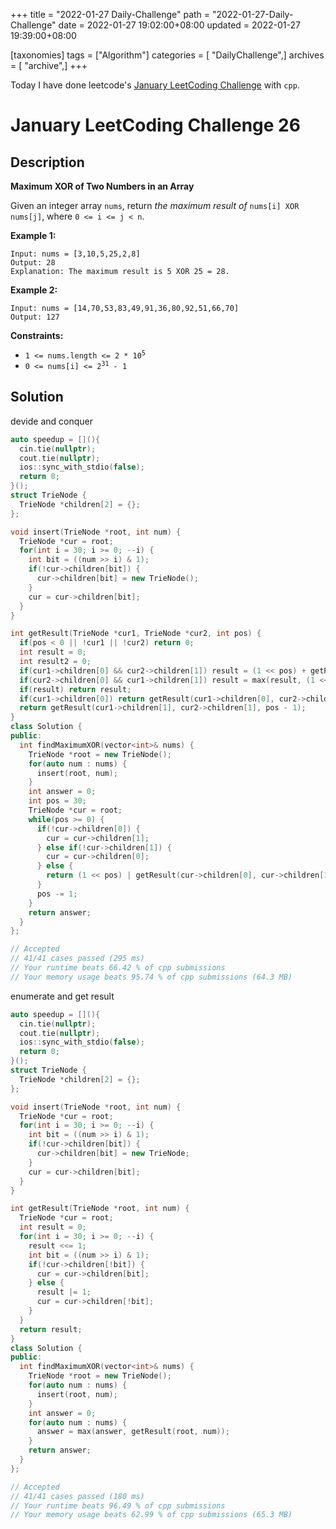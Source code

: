 +++
title = "2022-01-27 Daily-Challenge"
path = "2022-01-27-Daily-Challenge"
date = 2022-01-27 19:02:00+08:00
updated = 2022-01-27 19:39:00+08:00

[taxonomies]
tags = ["Algorithm"]
categories = [ "DailyChallenge",]
archives = [ "archive",]
+++

Today I have done leetcode's [January LeetCoding Challenge](https://leetcode.com/problems/maximum-xor-of-two-numbers-in-an-array/) with `cpp`.

<!-- more -->

# January LeetCoding Challenge 26

## Description

**Maximum XOR of Two Numbers in an Array**

Given an integer array `nums`, return *the maximum result of* `nums[i] XOR nums[j]`, where `0 <= i <= j < n`.

 

**Example 1:**

```
Input: nums = [3,10,5,25,2,8]
Output: 28
Explanation: The maximum result is 5 XOR 25 = 28.
```

**Example 2:**

```
Input: nums = [14,70,53,83,49,91,36,80,92,51,66,70]
Output: 127
```

 

**Constraints:**

<ul>
	<li><code>1 &lt;= nums.length &lt;= 2 * 10<sup>5</sup></code></li>
	<li><code>0 &lt;= nums[i] &lt;= 2<sup>31</sup> - 1</code></li>
</ul>


## Solution

devide and conquer

``` cpp
auto speedup = [](){
  cin.tie(nullptr);
  cout.tie(nullptr);
  ios::sync_with_stdio(false);
  return 0;
}();
struct TrieNode {
  TrieNode *children[2] = {};
};

void insert(TrieNode *root, int num) {
  TrieNode *cur = root;
  for(int i = 30; i >= 0; --i) {
    int bit = ((num >> i) & 1);
    if(!cur->children[bit]) {
      cur->children[bit] = new TrieNode();
    }
    cur = cur->children[bit];
  }
}

int getResult(TrieNode *cur1, TrieNode *cur2, int pos) {
  if(pos < 0 || !cur1 || !cur2) return 0;
  int result = 0;
  int result2 = 0;
  if(cur1->children[0] && cur2->children[1]) result = (1 << pos) + getResult(cur1->children[0], cur2->children[1], pos - 1);
  if(cur2->children[0] && cur1->children[1]) result = max(result, (1 << pos) + getResult(cur2->children[0], cur1->children[1], pos - 1));
  if(result) return result;
  if(cur1->children[0]) return getResult(cur1->children[0], cur2->children[0], pos - 1);
  return getResult(cur1->children[1], cur2->children[1], pos - 1);
}
class Solution {
public:
  int findMaximumXOR(vector<int>& nums) {
    TrieNode *root = new TrieNode();
    for(auto num : nums) {
      insert(root, num);
    }
    int answer = 0;
    int pos = 30;
    TrieNode *cur = root;
    while(pos >= 0) {
      if(!cur->children[0]) {
        cur = cur->children[1];
      } else if(!cur->children[1]) {
        cur = cur->children[0];
      } else {
        return (1 << pos) | getResult(cur->children[0], cur->children[1], pos - 1);
      }
      pos -= 1;
    }
    return answer;
  }
};

// Accepted
// 41/41 cases passed (295 ms)
// Your runtime beats 66.42 % of cpp submissions
// Your memory usage beats 95.74 % of cpp submissions (64.3 MB)
```

enumerate and get result

``` cpp
auto speedup = [](){
  cin.tie(nullptr);
  cout.tie(nullptr);
  ios::sync_with_stdio(false);
  return 0;
}();
struct TrieNode {
  TrieNode *children[2] = {};
};

void insert(TrieNode *root, int num) {
  TrieNode *cur = root;
  for(int i = 30; i >= 0; --i) {
    int bit = ((num >> i) & 1);
    if(!cur->children[bit]) {
      cur->children[bit] = new TrieNode;
    }
    cur = cur->children[bit];
  }
}

int getResult(TrieNode *root, int num) {
  TrieNode *cur = root;
  int result = 0;
  for(int i = 30; i >= 0; --i) {
    result <<= 1;
    int bit = ((num >> i) & 1);
    if(!cur->children[!bit]) {
      cur = cur->children[bit];
    } else {
      result |= 1;
      cur = cur->children[!bit];
    }
  }
  return result;
}
class Solution {
public:
  int findMaximumXOR(vector<int>& nums) {
    TrieNode *root = new TrieNode();
    for(auto num : nums) {
      insert(root, num);
    }
    int answer = 0;
    for(auto num : nums) {
      answer = max(answer, getResult(root, num));
    }
    return answer;
  }
};

// Accepted
// 41/41 cases passed (180 ms)
// Your runtime beats 96.49 % of cpp submissions
// Your memory usage beats 62.99 % of cpp submissions (65.3 MB)
```
